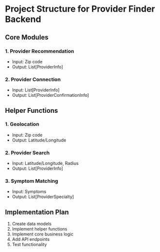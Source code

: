 # Project Structure for Provider Finder Backend

## Core Modules

### 1. Provider Recommendation
- Input: Zip code
- Output: List[ProviderInfo]

### 2. Provider Connection
- Input: List[ProviderInfo]
- Output: List[ProviderConfirmationInfo]

## Helper Functions

### 1. Geolocation
- Input: Zip code
- Output: Latitude/Longitude

### 2. Provider Search
- Input: Latitude/Longitude, Radius
- Output: List[ProviderInfo]

### 3. Symptom Matching
- Input: Symptoms
- Output: List[ProviderSpecialty]

## Implementation Plan
1. Create data models
2. Implement helper functions
3. Implement core business logic
4. Add API endpoints
5. Test functionality
